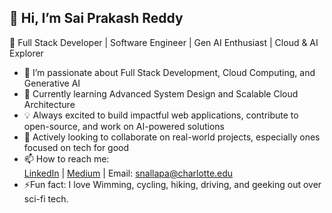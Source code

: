 ## 👋 Hi, I’m Sai Prakash Reddy

🚀 Full Stack Developer | Software Engineer | Gen AI Enthusiast | Cloud & AI Explorer

- 👀 I’m passionate about Full Stack Development, Cloud Computing, and Generative AI
- 🌱 Currently learning Advanced System Design and Scalable Cloud Architecture
- 💡 Always excited to build impactful web applications, contribute to open-source, and work on AI-powered solutions
- 💞️ Actively looking to collaborate on real-world projects, especially ones focused on tech for good
- 📫 How to reach me:  
  [LinkedIn](https://www.linkedin.com/in/saiprakash07/) | [Medium](https://medium.com/@saiprakashreddyn123) | Email: [snallapa@charlotte.edu](mailto:snallapa@charlotte.edu)
- ⚡Fun fact: I love Wimming, cycling, hiking, driving, and geeking out over sci-fi tech. 
<!---
elsaborarte/elsaborarte is a ✨ special ✨ repository because its `README.md` (this file) appears on your GitHub profile.
You can click the Preview link to take a look at your changes.
--->
